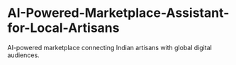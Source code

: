 # AI-Powered-Marketplace-Assistant-for-Local-Artisans
AI-powered marketplace connecting Indian artisans with global digital audiences.
